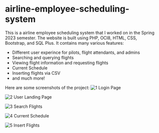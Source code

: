 # airline-employee-scheduling-system

This is a airline employee scheduling system that I worked on in the Spring 2023 semester. 
The website is built using PHP, OCI8, HTML, CSS, Bootstrap, and SQL Plus. 
It contains many various features:
- Different user experince for pilots, flight attendants, and admins
- Searching and querying flights
- Viewing flight information and requesting flights
- Current Schedule
- Inserting flights via CSV
- and much more!

Here are some screenshots of the project:
![1](https://user-images.githubusercontent.com/69475242/241304372-32563754-897f-4838-95cb-be1b43978091.png "1")
Login Page

![2](https://user-images.githubusercontent.com/69475242/241304422-2948d96f-24d7-4b42-971c-9f039df16ab2.png "2")
User Landing Page

![3](https://user-images.githubusercontent.com/69475242/241304442-d13e8346-264a-4114-9c88-b1b94c8a4821.png "3")
Search Flights

![4](https://user-images.githubusercontent.com/69475242/241304453-7e671da9-8201-418c-981c-1dadf637bdb6.png "4")
Current Schedule

![5](https://user-images.githubusercontent.com/69475242/241304467-22656d3b-f03a-4e41-9b54-cd27a10a8c9f.png "5")
Insert Flights
